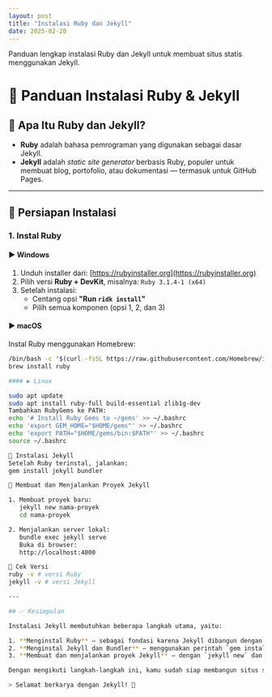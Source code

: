 ```yaml
---
layout: post
title: "Instalasi Ruby dan Jekyll"
date: 2025-02-20
---
```


Panduan lengkap instalasi Ruby dan Jekyll untuk membuat situs statis menggunakan Jekyll.

# 📘 Panduan Instalasi Ruby & Jekyll

## 💎 Apa Itu Ruby dan Jekyll?

- **Ruby** adalah bahasa pemrograman yang digunakan sebagai dasar Jekyll.
- **Jekyll** adalah *static site generator* berbasis Ruby, populer untuk membuat blog, portofolio, atau dokumentasi — termasuk untuk GitHub Pages.

---

## 🔧 Persiapan Instalasi

### 1. Instal Ruby

#### ▶ Windows

1. Unduh installer dari: [https://rubyinstaller.org](https://rubyinstaller.org)
2. Pilih versi **Ruby + DevKit**, misalnya: `Ruby 3.1.4-1 (x64)`
3. Setelah instalasi:
   - Centang opsi **"Run `ridk install`"**
   - Pilih semua komponen (opsi 1, 2, dan 3)

#### ▶ macOS

Instal Ruby menggunakan Homebrew:

```bash
/bin/bash -c "$(curl -fsSL https://raw.githubusercontent.com/Homebrew/install/HEAD/install.sh)"
brew install ruby

#### ▶ Linux

sudo apt update
sudo apt install ruby-full build-essential zlib1g-dev
Tambahkan RubyGems ke PATH:
echo '# Install Ruby Gems to ~/gems' >> ~/.bashrc
echo 'export GEM_HOME="$HOME/gems"' >> ~/.bashrc
echo 'export PATH="$HOME/gems/bin:$PATH"' >> ~/.bashrc
source ~/.bashrc

🌟 Instalasi Jekyll
Setelah Ruby terinstal, jalankan:
gem install jekyll bundler

🚀 Membuat dan Menjalankan Proyek Jekyll

1. Membuat proyek baru:
   jekyll new nama-proyek
   cd nama-proyek

2. Menjalankan server lokal:
   bundle exec jekyll serve
   Buka di browser:
   http://localhost:4000

🧪 Cek Versi
ruby -v # versi Ruby
jekyll -v # versi Jekyll

---

## ✅ Kesimpulan

Instalasi Jekyll membutuhkan beberapa langkah utama, yaitu:

1. **Menginstal Ruby** – sebagai fondasi karena Jekyll dibangun dengan Ruby.
2. **Menginstal Jekyll dan Bundler** – menggunakan perintah `gem install`.
3. **Membuat dan menjalankan proyek Jekyll** – dengan `jekyll new` dan `bundle exec jekyll serve`.

Dengan mengikuti langkah-langkah ini, kamu sudah siap membangun situs statis menggunakan Jekyll di berbagai sistem operasi (Windows, macOS, atau Linux). Pastikan kamu juga melakukan pengecekan versi dan menyesuaikan jika menggunakan layanan seperti GitHub Pages.

> Selamat berkarya dengan Jekyll! 🚀